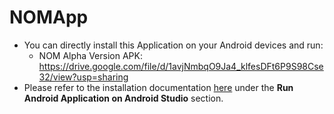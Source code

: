# NOMApp
- You can directly install this Application on your Android devices and run:
  - NOM Alpha Version APK: https://drive.google.com/file/d/1avjNmbqO9Ja4_klfesDFt6P9S98Cse32/view?usp=sharing
- Please refer to the installation documentation [here](https://github.com/btxcy/NeuralOnMobile.git) under the **Run Android Application on Android Studio** section. 

